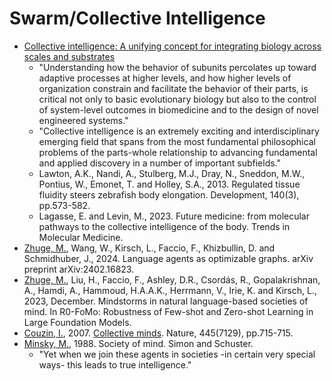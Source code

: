 # Swarm/Collective Intelligence

* [Collective intelligence: A unifying concept for integrating biology across scales and substrates](https://www.nature.com/articles/s42003-024-06037-4)
  * "Understanding how the behavior of subunits percolates up toward adaptive processes at higher levels, and how higher levels of organization constrain and facilitate the behavior of their parts, is critical not only to basic evolutionary biology but also to the control of system-level outcomes in biomedicine and to the design of novel engineered systems."
  * "Collective intelligence is an extremely exciting and interdisciplinary emerging field that spans from the most fundamental philosophical problems of the parts-whole relationship to advancing fundamental and applied discovery in a number of important subfields."
  * Lawton, A.K., Nandi, A., Stulberg, M.J., Dray, N., Sneddon, M.W., Pontius, W., Emonet, T. and Holley, S.A., 2013. Regulated tissue fluidity steers zebrafish body elongation. Development, 140(3), pp.573-582.
  * Lagasse, E. and Levin, M., 2023. Future medicine: from molecular pathways to the collective intelligence of the body. Trends in Molecular Medicine.
* [Zhuge, M.](https://metauto.ai/), Wang, W., Kirsch, L., Faccio, F., Khizbullin, D. and Schmidhuber, J., 2024. Language agents as optimizable graphs. arXiv preprint arXiv:2402.16823.
* [Zhuge, M.](https://metauto.ai/), Liu, H., Faccio, F., Ashley, D.R., Csordás, R., Gopalakrishnan, A., Hamdi, A., Hammoud, H.A.A.K., Herrmann, V., Irie, K. and Kirsch, L., 2023, December. Mindstorms in natural language-based societies of mind. In R0-FoMo: Robustness of Few-shot and Zero-shot Learning in Large Foundation Models.
* [Couzin, I.](https://www.ab.mpg.de/couzin), 2007. [Collective minds](https://www.nature.com/articles/445715a). Nature, 445(7129), pp.715-715.
* [Minsky, M.](https://web.media.mit.edu/~minsky/), 1988. Society of mind. Simon and Schuster.
  * "Yet when we join these agents in societies -in certain very special ways- this leads to true intelligence."

